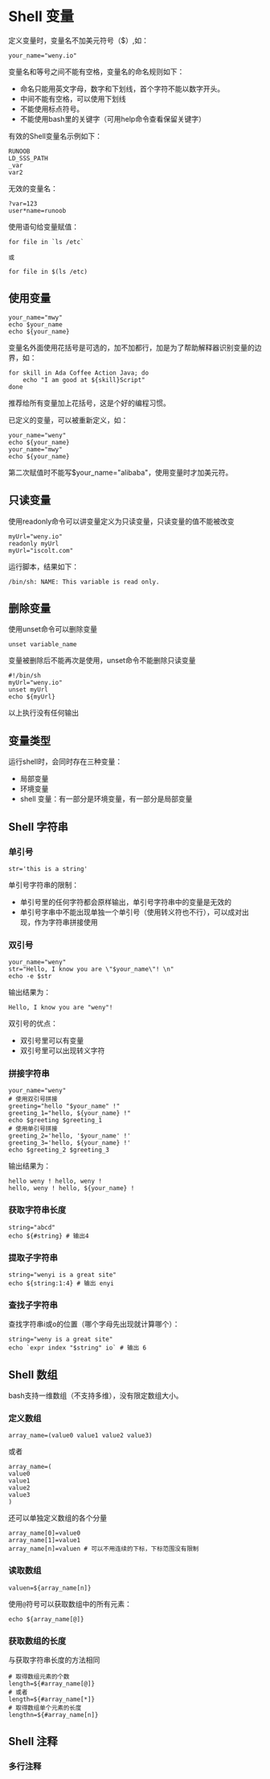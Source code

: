 # Shell 变量

定义变量时，变量名不加美元符号（$）,如：

```shell
your_name="weny.io"
```

变量名和等号之间不能有空格，变量名的命名规则如下：

- 命名只能用英文字母，数字和下划线，首个字符不能以数字开头。
- 中间不能有空格，可以使用下划线
- 不能使用标点符号。
- 不能使用bash里的关键字（可用help命令查看保留关键字）

有效的Shell变量名示例如下：

```shell
RUNOOB
LD_SSS_PATH
_var
var2
```

无效的变量名：

```shell
?var=123
user*name=runoob
```

使用语句给变量赋值：

```shell
for file in `ls /etc`

或

for file in $(ls /etc)
```

## 使用变量

```shell
your_name="mwy"
echo $your_name
echo ${your_name}
```

变量名外面使用花括号是可选的，加不加都行，加是为了帮助解释器识别变量的边界，如：

```shell
for skill in Ada Coffee Action Java; do
    echo "I am good at ${skill}Script"
done
```

推荐给所有变量加上花括号，这是个好的编程习惯。

已定义的变量，可以被重新定义，如：

```shell
your_name="weny"
echo ${your_name}
your_name="mwy"
echo ${your_name}
```

第二次赋值时不能写$your\_name="alibaba"，使用变量时才加美元符。

## 只读变量

使用readonly命令可以讲变量定义为只读变量，只读变量的值不能被改变

```shell
myUrl="weny.io"
readonly myUrl
myUrl="iscolt.com"
```

运行脚本，结果如下：

```shell
/bin/sh: NAME: This variable is read only.
```

## 删除变量

使用unset命令可以删除变量

```shell
unset variable_name
```

变量被删除后不能再次是使用，unset命令不能删除只读变量

```shell
#!/bin/sh
myUrl="weny.io"
unset myUrl
echo ${myUrl}
```

以上执行没有任何输出

## 变量类型

运行shell时，会同时存在三种变量：

- 局部变量
- 环境变量
- shell 变量：有一部分是环境变量，有一部分是局部变量


## Shell 字符串

### 单引号

```shell
str='this is a string'
```

单引号字符串的限制：

- 单引号里的任何字符都会原样输出，单引号字符串中的变量是无效的
- 单引号字串中不能出现单独一个单引号（使用转义符也不行），可以成对出现，作为字符串拼接使用


### 双引号

```shell
your_name="weny"
str="Hello, I know you are \"$your_name\"! \n"
echo -e $str
```

输出结果为：

```
Hello, I know you are "weny"! 
```


双引号的优点：

- 双引号里可以有变量
- 双引号里可以出现转义字符

### 拼接字符串

```shell
your_name="weny"
# 使用双引号拼接
greeting="hello "$your_name" !"
greeting_1="hello, ${your_name} !"
echo $greeting $greeting_1
# 使用单引号拼接
greeting_2='hello, '$your_name' !'
greeting_3='hello, ${your_name} !'
echo $greeting_2 $greeting_3
```

输出结果为：

```shell
hello weny ! hello, weny !
hello, weny ! hello, ${your_name} !
```

### 获取字符串长度

```shell
string="abcd"
echo ${#string} # 输出4
```

### 提取子字符串

```shell
string="wenyi is a great site"
echo ${string:1:4} # 输出 enyi
```

### 查找子字符串

查找字符串i或o的位置（哪个字母先出现就计算哪个）：

```shell
string="weny is a great site"
echo `expr index "$string" io` # 输出 6
```

## Shell 数组

bash支持一维数组（不支持多维），没有限定数组大小。

### 定义数组

```shell
array_name=(value0 value1 value2 value3)
```

或者

```shell
array_name=(
value0
value1
value2
value3
)
```

还可以单独定义数组的各个分量

```shell
array_name[0]=value0
array_name[1]=value1
array_name[n]=valuen # 可以不用连续的下标，下标范围没有限制
```

### 读取数组

```shell
valuen=${array_name[n]}
```

使用`@`符号可以获取数组中的所有元素：

```shell
echo ${array_name[@]}
```

### 获取数组的长度

与获取字符串长度的方法相同

```shell
# 取得数组元素的个数
length=${#array_name[@]}
# 或者
length=${#array_name[*]}
# 取得数组单个元素的长度
lengthn=${#array_name[n]}
```

## Shell 注释


### 多行注释







